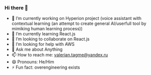 ### Hi there 👋


- 🔭 I’m currently working on Hyperion project (voice assistant with contextual learning (an attempt to create general AI/userfull tool by mimiking human learning process))
- 🌱 I’m currently learning React.js
- 👯 I’m looking to collaborate on React.js
- 🤔 I’m looking for help with AWS
- 💬 Ask me about Anything
- 📫 How to reach me: valerian.tagme@yandex.ru
- 😄 Pronouns: He/Him
- ⚡ Fun fact: overengineering exists
